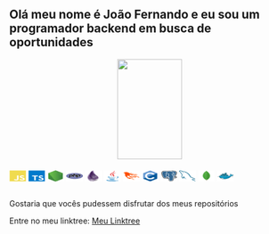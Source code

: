 ## Olá meu nome é João Fernando e eu sou um programador backend em busca de oportunidades
<div align="center">
  <img height="180em" width="48%" src="https://github-readme-stats.vercel.app/api/top-langs/?username=Brodoloeins&langs_count=8&theme=material-palenight&layout=compact"/>
</div>
<div style="display: inline_block"><br>
  <img align="center" alt="Brodoloeins-Js" height="20" width="30" src="https://raw.githubusercontent.com/devicons/devicon/master/icons/javascript/javascript-plain.svg">
  <img align="center" alt="Brodoloeins-Ts" height="20" width="30" src="https://raw.githubusercontent.com/devicons/devicon/master/icons/typescript/typescript-plain.svg">
  <img align="center" alt="Brodoloeins-Node" height="20" width="30" src="https://raw.githubusercontent.com/devicons/devicon/master/icons/nodejs/nodejs-original.svg">
  <img align="center" alt="Brodoloeins-CSS" height="20" width="30" src="https://raw.githubusercontent.com/devicons/devicon/master/icons/php/php-original.svg">
  <img align="center" alt="Brodoloeins-CSS" height="20" width="30" src="https://raw.githubusercontent.com/devicons/devicon/master/icons/elixir/elixir-original.svg">
  <img align="center" alt="Brodoloeins-CSS" height="20" width="30" src="https://raw.githubusercontent.com/devicons/devicon/master/icons/java/java-original.svg">
  <img align="center" alt="Brodoloeins-CSS" height="20" width="30" src="https://raw.githubusercontent.com/devicons/devicon/master/icons/phoenix/phoenix-original.svg">
  <img align="center" alt="Brodoloeins-CSS" height="20" width="30" src="https://raw.githubusercontent.com/devicons/devicon/master/icons/c/c-original.svg">
  <img align="center" alt="Brodoloeins-CSS" height="20" width="30" src="https://raw.githubusercontent.com/devicons/devicon/master/icons/postgresql/postgresql-original.svg">
  <img align="center" alt="Brodoloeins-CSS" height="20" width="30" src="https://raw.githubusercontent.com/devicons/devicon/master/icons/mysql/mysql-original.svg">
  <img align="center" alt="Brodoloeins-CSS" height="20" width="30" src="https://raw.githubusercontent.com/devicons/devicon/master/icons/mongodb/mongodb-original.svg">
  <img align="center" alt="Brodoloeins-CSS" height="20" width="30" src="https://raw.githubusercontent.com/devicons/devicon/master/icons/docker/docker-original.svg">
</div>
<br>

Gostaria que vocês pudessem disfrutar dos meus repositórios

Entre no meu linktree: <a href="https://linktr.ee/JoaoFernando2299">Meu Linktree</a>
